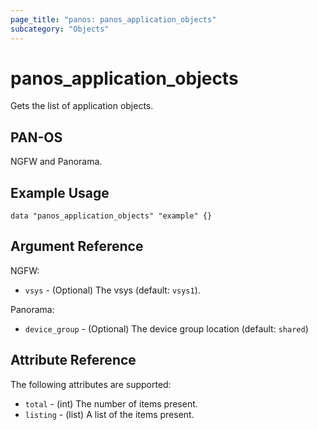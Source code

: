 ```yaml
---
page_title: "panos: panos_application_objects"
subcategory: "Objects"
---
```


# panos_application_objects

Gets the list of application objects.


## PAN-OS

NGFW and Panorama.


## Example Usage

```hcl
data "panos_application_objects" "example" {}
```

## Argument Reference

NGFW:

* `vsys` - (Optional) The vsys (default: `vsys1`).

Panorama:

* `device_group` - (Optional) The device group location (default: `shared`)


## Attribute Reference

The following attributes are supported:

* `total` - (int) The number of items present.
* `listing` - (list) A list of the items present.
